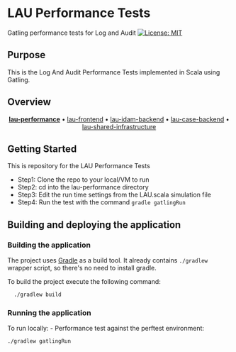 # LAU Performance Tests

Gatling performance tests for Log and Audit
[![License: MIT](https://img.shields.io/badge/License-MIT-yellow.svg)](https://opensource.org/licenses/MIT)

## Purpose

This is the Log And Audit Performance Tests implemented in Scala using Gatling.

## Overview

  <p align="center">
  <b><a href="https://github.com/hmcts/lau-performance">lau-performance</a></b> • <a href="https://github.com/hmcts/lau-frontend">lau-frontend</a> • <a href="https://github.com/hmcts/lau-idam-backend">lau-idam-backend</a> • <a href="https://github.com/hmcts/lau-case-backend">lau-case-backend</a> • <a href="https://github.com/hmcts/lau-shared-infrastructure">lau-shared-infrastructure</a>
  </p>

## Getting Started

This is repository for the LAU Performance Tests
- Step1: Clone the repo to your local/VM to run
- Step2: cd into the lau-performance directory
- Step3: Edit the run time settings from the LAU.scala simulation file
- Step4: Run the test with the command `gradle gatlingRun`

## Building and deploying the application

### Building the application

The project uses [Gradle](https://gradle.org) as a build tool. It already contains
`./gradlew` wrapper script, so there's no need to install gradle.

To build the project execute the following command:
  ```bash
    ./gradlew build
  ```

### Running the application

To run locally: - Performance test against the perftest environment:

  ```bash
  ./gradlew gatlingRun
  ```

